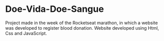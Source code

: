 # Doe-Vida-Doe-Sangue
 Project made in the week of the Rocketseat marathon, in which a website was developed to register blood donation. Website developed using Html, Css and JavaScript.
